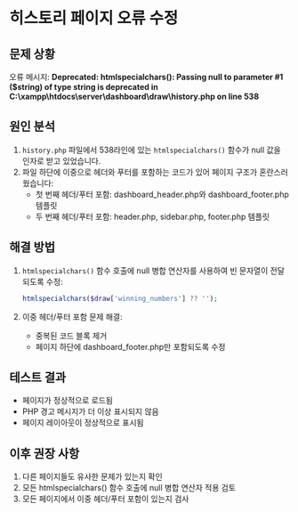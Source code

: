 # 히스토리 페이지 오류 수정

## 문제 상황
오류 메시지: **Deprecated: htmlspecialchars(): Passing null to parameter #1 ($string) of type string is deprecated in C:\xampp\htdocs\server\dashboard\draw\history.php on line 538**

## 원인 분석
1. `history.php` 파일에서 538라인에 있는 `htmlspecialchars()` 함수가 null 값을 인자로 받고 있었습니다.
2. 파일 하단에 이중으로 헤더와 푸터를 포함하는 코드가 있어 페이지 구조가 혼란스러웠습니다:
   - 첫 번째 헤더/푸터 포함: dashboard_header.php와 dashboard_footer.php 템플릿
   - 두 번째 헤더/푸터 포함: header.php, sidebar.php, footer.php 템플릿

## 해결 방법
1. `htmlspecialchars()` 함수 호출에 null 병합 연산자를 사용하여 빈 문자열이 전달되도록 수정:
   ```php
   htmlspecialchars($draw['winning_numbers'] ?? '');
   ```

2. 이중 헤더/푸터 포함 문제 해결:
   - 중복된 코드 블록 제거
   - 페이지 하단에 dashboard_footer.php만 포함되도록 수정

## 테스트 결과
- 페이지가 정상적으로 로드됨
- PHP 경고 메시지가 더 이상 표시되지 않음
- 페이지 레이아웃이 정상적으로 표시됨

## 이후 권장 사항
1. 다른 페이지들도 유사한 문제가 있는지 확인
2. 모든 htmlspecialchars() 함수 호출에 null 병합 연산자 적용 검토
3. 모든 페이지에서 이중 헤더/푸터 포함이 있는지 검사
